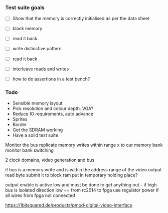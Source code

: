 ### Test suite goals
- [ ] Show that the memory is correctly initialised as per the data sheet
- [ ] blank memory
- [ ] read it back
- [ ] write distinctive pattern
- [ ] read it back 
- [ ] interleave reads and writes
- [ ] how to do assertions in a test bench?


### Todo
* Sensible memory layout
* Pick resolution and colour depth. VGA?
* Reduce IO requirements, auto advance
* Sprites
* Border
* Get the SDRAM working
* Have a solid test suite


Monitor the bus
replicate memory writes within range x to our memory bank
monitor bank switching

2 clock domains, video generation and bus

if bus
    is a memory write
    and is within the address range of the video output
    read byte
    submit it to block ram
    put in temporary holding place?


output enable is active low and must be done to get anything out - if high bus is isolated
direction low == from rc2014 to fpga
use regulator power if all wires from fpga not connected

https://1bitsquared.de/products/pmod-digital-video-interface
